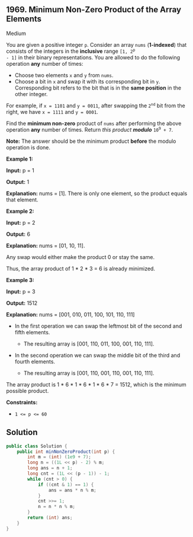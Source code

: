 ## 1969\. Minimum Non-Zero Product of the Array Elements

Medium

You are given a positive integer `p`. Consider an array `nums` (**1-indexed**) that consists of the integers in the **inclusive** range <code>[1, 2<sup>p</sup> - 1]</code> in their binary representations. You are allowed to do the following operation **any** number of times:

*   Choose two elements `x` and `y` from `nums`.
*   Choose a bit in `x` and swap it with its corresponding bit in `y`. Corresponding bit refers to the bit that is in the **same position** in the other integer.

For example, if `x = 1101` and `y = 0011`, after swapping the <code>2<sup>nd</sup></code> bit from the right, we have `x = 1111` and `y = 0001`.

Find the **minimum non-zero** product of `nums` after performing the above operation **any** number of times. Return _this product_ _**modulo**_ <code>10<sup>9</sup> + 7</code>.

**Note:** The answer should be the minimum product **before** the modulo operation is done.

**Example 1:**

**Input:** p = 1

**Output:** 1

**Explanation:** nums = [1]. There is only one element, so the product equals that element.

**Example 2:**

**Input:** p = 2

**Output:** 6

**Explanation:** nums = [01, 10, 11].

Any swap would either make the product 0 or stay the same. 

Thus, the array product of 1 \* 2 \* 3 = 6 is already minimized.

**Example 3:**

**Input:** p = 3

**Output:** 1512

**Explanation:** nums = [001, 010, 011, 100, 101, 110, 111] 

- In the first operation we can swap the leftmost bit of the second and fifth elements. 

    - The resulting array is [001, 110, 011, 100, 001, 110, 111]. 
  
- In the second operation we can swap the middle bit of the third and fourth elements. 

    - The resulting array is [001, 110, 001, 110, 001, 110, 111]. 
      
The array product is 1 \* 6 \* 1 \* 6 \* 1 \* 6 \* 7 = 1512, which is the minimum possible product.

**Constraints:**

*   `1 <= p <= 60`

## Solution

```java
public class Solution {
    public int minNonZeroProduct(int p) {
        int m = (int) (1e9 + 7);
        long n = ((1L << p) - 2) % m;
        long ans = n + 1;
        long cnt = (1L << (p - 1)) - 1;
        while (cnt > 0) {
            if ((cnt & 1) == 1) {
                ans = ans * n % m;
            }
            cnt >>= 1;
            n = n * n % m;
        }
        return (int) ans;
    }
}
```
